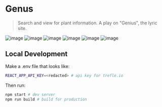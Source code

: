 # Genus
> Search and view for plant information. A play on "Genius", the lyric site.

![image](https://user-images.githubusercontent.com/35010111/111374054-e4934480-8659-11eb-94b5-bd5a0f67eb48.png)
![image](https://user-images.githubusercontent.com/35010111/111374132-fbd23200-8659-11eb-897f-bd4bb592a0a3.png)
![image](https://user-images.githubusercontent.com/35010111/111374152-01c81300-865a-11eb-8e3f-d7d02db5cf33.png)
![image](https://user-images.githubusercontent.com/35010111/111374212-11475c00-865a-11eb-87e8-2ef2c9399976.png)
![image](https://user-images.githubusercontent.com/35010111/111374305-2b813a00-865a-11eb-9ded-8597a0806c3b.png)
![image](https://user-images.githubusercontent.com/35010111/111374322-320fb180-865a-11eb-940b-1d8ceb2be632.png)

## Local Development

Make a .env file that looks like:
```bash
REACT_APP_API_KEY=<redacted> # api key for trefle.io
```

Then run:
```bash
npm start # dev server
npm run build # build for production
```
